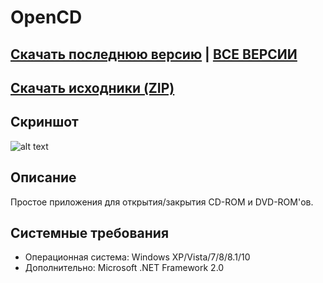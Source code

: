 # OpenCD
## [Скачать последнюю версию](https://github.com/Zalexanninev15/OpenCD/releases/download/1.0/OpenCD.exe) | [ВСЕ ВЕРСИИ](https://github.com/Zalexanninev15/OpenCD/releases)
## [Скачать исходники (ZIP)](https://github.com/Zalexanninev15/OpenCD/archive/master.zip)
## Скриншот
![alt text](https://i.imgur.com/iW4WwMT.jpg)
## Описание
Простое приложения для открытия/закрытия CD-ROM и DVD-ROM'ов.
## Системные требования
* Операционная система: Windows XP/Vista/7/8/8.1/10
* Дополнительно: Microsoft .NET Framework 2.0
